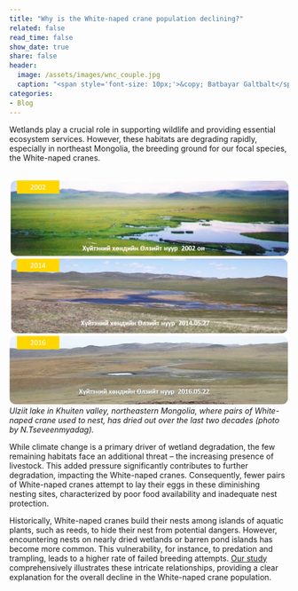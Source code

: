 ```yaml
---
title: "Why is the White-naped crane population declining?"
related: false
read_time: false
show_date: true
share: false
header:
  image: /assets/images/wnc_couple.jpg
  caption: "<span style='font-size: 10px;'>&copy; Batbayar Galtbalt</span>"
categories: 
- Blog   
---
```




Wetlands play a crucial role in supporting wildlife and providing essential ecosystem services. However, these habitats are degrading rapidly, especially in northeast Mongolia, the breeding ground for our focal species, the White-naped cranes.

&nbsp;
![ulziit](/assets/images/ulziit.jpg)
<span style="font-size: 14px; font-style: italic;">Ulziit lake in Khuiten valley, northeastern Mongolia, where pairs of White-naped crane used to nest, has dried out over the last two decades (photo by N.Tseveenmyadag).</span> 

While climate change is a primary driver of wetland degradation, the few remaining habitats face an additional threat – the increasing presence of livestock. This added pressure significantly contributes to further degradation, impacting the White-naped cranes. Consequently, fewer pairs of White-naped cranes attempt to lay their eggs in these diminishing nesting sites, characterized by poor food availability and inadequate nest protection.

Historically, White-naped cranes build their nests among islands of aquatic plants, such as reeds, to hide their nest from potential dangers. However, encountering nests on nearly dried wetlands or barren pond islands has become more common. This vulnerability, for instance, to predation and trampling, leads to a higher rate of failed breeding attempts. [Our study](https://rdcu.be/dz9Kp) comprehensively illustrates these intricate relationships, providing a clear explanation for the overall decline in the White-naped crane population.






